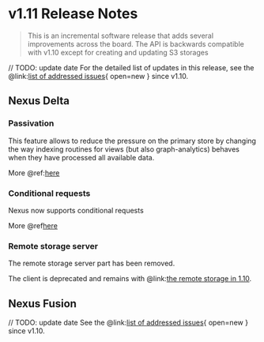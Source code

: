 # v1.11 Release Notes

> This is an incremental software release that adds several improvements across the board.
> The API is backwards compatible with v1.10 except for creating and updating S3 storages
>

// TODO: update date
For the detailed list of updates in this release, see the @link:[list of addressed issues](https://github.com/BlueBrain/nexus/issues?&q=is%3Aissue+is%3Aclosed+created%3A2024-09-17..2024-12-31+){ open=new } since v1.10.

## Nexus Delta

### Passivation

This feature allows to reduce the pressure on the primary store by changing the way indexing routines for views (but also graph-analytics) 
behaves when they have processed all available data.

More @ref:[here](../delta/api/views/index.md#passivation)

### Conditional requests

Nexus now supports conditional requests

More @ref[here](../delta/api/conditional-requests.md)

### Remote storage server

The remote storage server part has been removed.

The client is deprecated and remains with @link:[the remote storage in 1.10](https://hub.docker.com/r/bluebrain/nexus-storage/tags).

## Nexus Fusion

// TODO: update date
See the @link:[list of addressed issues](https://github.com/BlueBrain/nexus/issues?q=is%3Aissue+is%3Aclosed+created%3A2024-09-17..2024-12-31+label%3Afusion+){
open=new } since v1.10.

